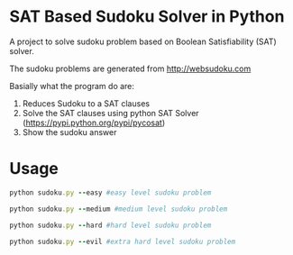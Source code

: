 
SAT Based Sudoku Solver in Python
====

A project to solve sudoku problem based on Boolean Satisfiability (SAT) solver.

The sudoku problems are generated from http://websudoku.com

Basially what the program do are:
1. Reduces Sudoku to a SAT clauses 
2. Solve the SAT clauses using python SAT Solver (https://pypi.python.org/pypi/pycosat)
3. Show the sudoku answer

Usage
====

```ruby
python sudoku.py --easy #easy level sudoku problem

python sudoku.py --medium #medium level sudoku problem

python sudoku.py --hard #hard level sudoku problem

python sudoku.py --evil #extra hard level sudoku problem
```